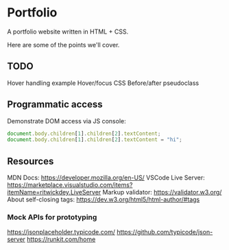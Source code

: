 # Portfolio

A portfolio website written in HTML + CSS.

Here are some of the points we'll cover.

## TODO

Hover handling example
Hover/focus CSS
Before/after pseudoclass

## Programmatic access

Demonstrate DOM access via JS console:

```js
document.body.children[1].children[2].textContent;
document.body.children[1].children[2].textContent = "hi";
```

## Resources

MDN Docs: https://developer.mozilla.org/en-US/
VSCode Live Server: https://marketplace.visualstudio.com/items?itemName=ritwickdey.LiveServer
Markup validator: https://validator.w3.org/
About self-closing tags: https://dev.w3.org/html5/html-author/#tags

### Mock APIs for prototyping

https://jsonplaceholder.typicode.com/
https://github.com/typicode/json-server
https://runkit.com/home
